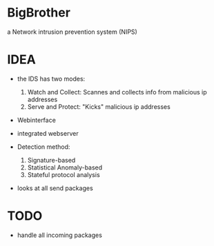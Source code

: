 # BigBrother
a Network intrusion prevention system (NIPS)

# IDEA  
- the IDS has two modes:
    1. Watch and Collect: Scannes and collects info from malicious ip addresses
    2. Serve and Protect: "Kicks" malicious ip addresses  

- Webinterface

- integrated webserver

- Detection method:
    1. Signature-based
    2. Statistical Anomaly-based
    3. Stateful protocol analysis

- looks at all send packages

# TODO
- handle all incoming packages

